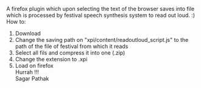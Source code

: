 A firefox plugin which upon selecting the text of the browser saves into file which is processed by festival speech synthesis system to read out loud. :)
<br/>How to:<br/>
1. Download<br/>
2. Change the saving path on "xpi/content/readoutloud_script.js" to the path of the file of festival from which it reads<br/>
3. Select all fils and compress it into one (.zip)<br/>
4. Change the extension to .xpi<br/>
5. Load on firefox <br/>
Hurrah !!!<br/>
Sagar Pathak
 
